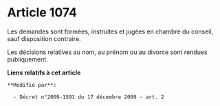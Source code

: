 # Article 1074

Les demandes sont formées, instruites et jugées en chambre du conseil, sauf disposition contraire. 

Les décisions relatives au nom, au prénom ou au divorce sont rendues publiquement.

**Liens relatifs à cet article**

	**Modifié par**:

	  - Décret n°2009-1591 du 17 décembre 2009 - art. 2
